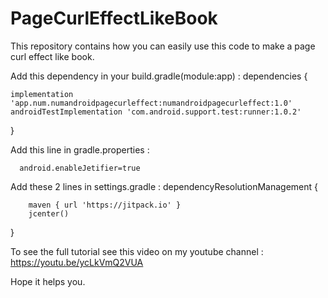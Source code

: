 # PageCurlEffectLikeBook
 
  This repository contains how you can easily use this code to make a page curl effect like book. 
  
  Add this dependency in your build.gradle(module:app)  : 
dependencies {

    implementation 'app.num.numandroidpagecurleffect:numandroidpagecurleffect:1.0'
    androidTestImplementation 'com.android.support.test:runner:1.0.2'
    
}

Add this line in gradle.properties : 

      android.enableJetifier=true

Add these 2 lines in settings.gradle : 
      dependencyResolutionManagement {  
      
        maven { url 'https://jitpack.io' }
        jcenter()
        
}
  
To see the full tutorial see this video on my youtube channel : https://youtu.be/ycLkVmQ2VUA

Hope it helps you.
